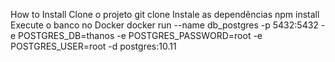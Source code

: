 How to Install
Clone o projeto
git clone
Instale as dependências
npm install
Execute o banco no Docker
docker run --name db_postgres  -p 5432:5432 -e POSTGRES_DB=thanos -e POSTGRES_PASSWORD=root -e POSTGRES_USER=root -d postgres:10.11
